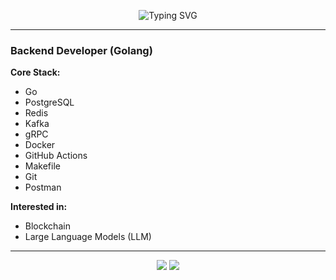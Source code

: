 <p align="center">
  <img src="https://readme-typing-svg.herokuapp.com?font=Fira+Code&size=30&pause=1000&color=00F2FE&center=true&vCenter=true&width=700&lines=Backend+Developer+(Golang);Clean+Code+%7C+High+Performance+%7C+Scalability" alt="Typing SVG" />
</p>

---

### Backend Developer (Golang)

**Core Stack:**
  
- Go  
- PostgreSQL  
- Redis  
- Kafka  
- gRPC  
- Docker  
- GitHub Actions  
- Makefile  
- Git  
- Postman  

**Interested in:**  
- Blockchain  
- Large Language Models (LLM)  

---

<p align="center">
  <img src="https://github-readme-stats.vercel.app/api/top-langs/?selimann=selimann&layout=compact&theme=tokyonight&hide_border=true" />
  <img src="https://github-readme-stats.vercel.app/api?SELIMANN=SELIMANN&show_icons=true&theme=tokyonight&hide_border=true" />
</p>
